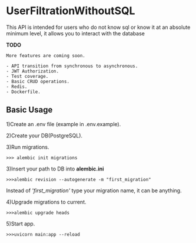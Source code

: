 UserFiltrationWithoutSQL
===========

This API is intended for users who do not know sql or know it at an absolute minimum level, it allows you to interact with the database


**TODO**
~~~~
More features are coming soon.

- API transition from synchronous to asynchronous.
- JWT Authorization.
- Test coverage.
- Basic CRUD operations.
- Redis.
- Dockerfile.
~~~~

Basic Usage
-----------
1)Сreate an .env file (example in .env.example).

2)Create your DB(PostgreSQL).

3)Run migrations.

`>>> alembic init migrations`

3)Insert your path to DB into **alembic.ini**

`>>>alembic revision --autogenerate -m "first_migration"
`

Instead of _'first_migration'_ type your migration name, it can be anything.

4)Upgrade migrations to current.

`>>>alembic upgrade heads`

5)Start app.

`>>>uvicorn main:app --reload`
